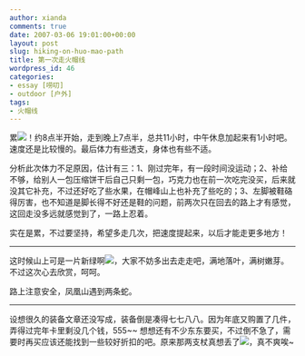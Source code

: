 ```yaml
---
author: xianda
comments: true
date: 2007-03-06 19:01:00+00:00
layout: post
slug: hiking-on-huo-mao-path
title: 第一次走火帽线
wordpress_id: 46
categories:
- essay [唠叨]
- outdoor [户外]
tags:
- 火帽线
---
```


累![](http://shared.live.com/VIf!VWmJbs6tK-ObyYk28Q/emoticons/smile_confused.gif)！约8点半开始，走到晚上7点半，总共11小时，中午休息加起来有1小时吧。速度还是比较慢的。最后体力有些透支，身体也有些不适。



分析此次体力不足原因，估计有三：1、刚过完年，有一段时间没运动；2、补给不够，给别人一包压缩饼干后自己只剩一包，巧克力也在前一次吃完没买，后来就没其它补充，不过还好吃了些水果，在帽峰山上也补充了些吃的；3、左脚被鞋硌得厉害，也不知道是脚长得不好还是鞋的问题，前两次只在回去的路上才有感觉，这回走没多远就感觉到了，一路上忍着。



实在是累，不过要坚持，希望多走几次，把速度提起来，以后才能走更多地方！


* * *






这时候山上可是一片新绿啊![](http://shared.live.com/VIf!VWmJbs6tK-ObyYk28Q/emoticons/island.gif)，大家不妨多出去走走吧，满地落叶，满树嫩芽。不过这次心去欣赏，呵呵。



路上注意安全，凤凰山遇到两条蛇。






* * *






设想很久的装备文章还没写成，装备倒是凑得七七八八。因为年底又购置了几件，弄得过完年卡里剩没几个钱，555~~ 想想还有不少东东要买，不过倒不急了，需要时再买应该还能找到一些较好折扣的吧。原来那两支杖真想丢了![](http://shared.live.com/VIf!VWmJbs6tK-ObyYk28Q/emoticons/smile_baringteeth.gif)，真不爽唉~
